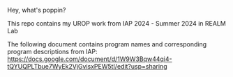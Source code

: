 Hey, what's poppin?

This repo contains my UROP work from IAP 2024 - Summer 2024 in REALM Lab

The following document contains program names and corresponding program descriptions from IAP:
https://docs.google.com/document/d/1W9W3Bqw44qi4-tQYUQPLTbue7WyEk2VjGvisxPEW5tI/edit?usp=sharing


